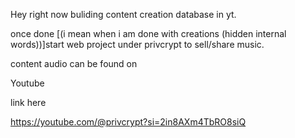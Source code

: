 
<!---
privcrypt/privcrypt is a ✨ special ✨ repository because its `README.md` (this file) appears on your GitHub profile.
You can click the Preview link to take a look at your changes.
--->
Hey right now buliding content creation database in yt.

once done [(i mean when i am done with creations (hidden internal words))]start web project under privcrypt to sell/share music.

content audio can be found on 

Youtube 


link here


https://youtube.com/@privcrypt?si=2in8AXm4TbRO8siQ
